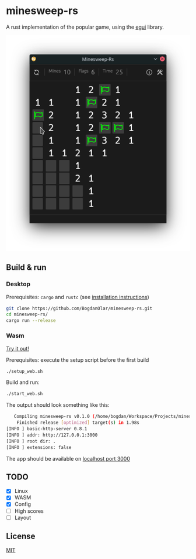 
# minesweep-rs

A rust implementation of the popular game, using the [egui](https://github.com/emilk/egui) library.

![screenshot](.github/Screenshot.png)

## Build & run

### Desktop

Prerequisites: `cargo` and `rustc` (see [installation instructions](https://www.rust-lang.org/tools/install))

```bash
git clone https://github.com/BogdanOlar/minesweep-rs.git
cd minesweep-rs/
cargo run --release
```

### Wasm

[Try it out!](https://minesweep-rs.pages.dev/)

Prerequisites: execute the setup script before the first build

```bash
./setup_web.sh
```

Build and run:

```bash
./start_web.sh
```

The output should look something like this:

```bash
   Compiling minesweep-rs v0.1.0 (/home/bogdan/Workspace/Projects/minesweep-rs)
    Finished release [optimized] target(s) in 1.98s
[INFO ] basic-http-server 0.8.1
[INFO ] addr: http://127.0.0.1:3000
[INFO ] root dir: .
[INFO ] extensions: false
```

The app should be available on [localhost port 3000](http://127.0.0.1:3000)

## TODO

- [X] Linux
- [X] WASM
- [X] Config
- [ ] High scores
- [ ] Layout

## License

[MIT](./LICENSE)
